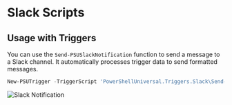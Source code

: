 # Slack Scripts

## Usage with Triggers

You can use the `Send-PSUSlackNotification` function to send a message to a Slack channel. It automatically processes trigger data to send formatted messages.

```powershell
New-PSUTrigger -TriggerScript 'PowerShellUniversal.Triggers.Slack\Send-PSUSlackNotification' -EventType JobFailed
```

![Slack Notification](https://raw.githubusercontent.com/ironmansoftware/scripts/main/Triggers/PowerShellUniversal.Triggers.Email/images/notification.png)
